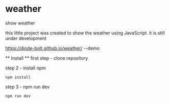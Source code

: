 # weather
show weather

this little project was created to show the weather using JavaScript.
it is still under development


https://diode-bolt.github.io/weather/ --demo

** Install **
first step - clone repository

step 2 - install npm

```
npm install
```

step 3 - npm run dev

```
npm run dev
```
